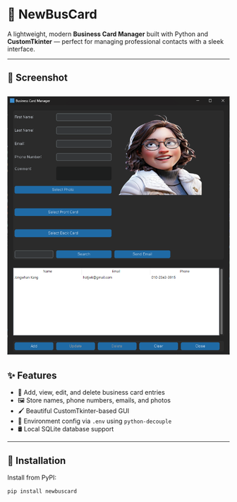 # 🧾 NewBusCard

A lightweight, modern **Business Card Manager** built with Python and **CustomTkinter** — perfect for managing professional contacts with a sleek interface.

---

## 📸 Screenshot

## ![Screenshot](newbuscard/buscardm.png)

## ✨ Features

- 📇 Add, view, edit, and delete business card entries
- 🖼️ Store names, phone numbers, emails, and photos
- 🖌️ Beautiful CustomTkinter-based GUI
- 🔐 Environment config via `.env` using `python-decouple`
- 🛢️ Local SQLite database support

---

## 🚀 Installation

Install from PyPI:

```bash
pip install newbuscard

```
